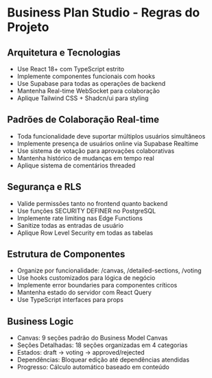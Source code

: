 # Business Plan Studio - Regras do Projeto

## Arquitetura e Tecnologias
- Use React 18+ com TypeScript estrito
- Implemente componentes funcionais com hooks
- Use Supabase para todas as operações de backend
- Mantenha Real-time WebSocket para colaboração
- Aplique Tailwind CSS + Shadcn/ui para styling

## Padrões de Colaboração Real-time
- Toda funcionalidade deve suportar múltiplos usuários simultâneos
- Implemente presença de usuários online via Supabase Realtime
- Use sistema de votação para aprovações colaborativas
- Mantenha histórico de mudanças em tempo real
- Aplique sistema de comentários threaded

## Segurança e RLS
- Valide permissões tanto no frontend quanto backend
- Use funções SECURITY DEFINER no PostgreSQL
- Implemente rate limiting nas Edge Functions
- Sanitize todas as entradas de usuário
- Aplique Row Level Security em todas as tabelas

## Estrutura de Componentes
- Organize por funcionalidade: /canvas, /detailed-sections, /voting
- Use hooks customizados para lógica de negócio
- Implemente error boundaries para componentes críticos
- Mantenha estado do servidor com React Query
- Use TypeScript interfaces para props

## Business Logic
- Canvas: 9 seções padrão do Business Model Canvas
- Seções Detalhadas: 18 seções organizadas em 4 categorias
- Estados: draft → voting → approved/rejected
- Dependências: Bloquear edição até dependências atendidas
- Progresso: Cálculo automático baseado em conteúdo
